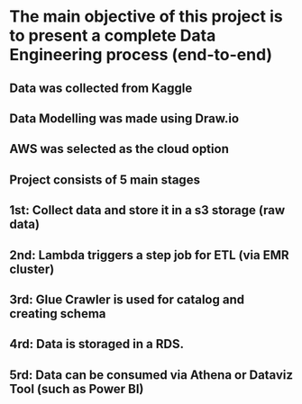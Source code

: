 # The main objective of this project is to present a complete Data Engineering process (end-to-end)
## Data was collected from Kaggle
## Data Modelling was made using Draw.io
## AWS was selected as the cloud option
## Project consists of 5 main stages
## 1st: Collect data and store it in a s3 storage (raw data)
## 2nd: Lambda triggers a step job for ETL (via EMR cluster)
## 3rd: Glue Crawler is used for catalog and creating schema
## 4rd: Data is storaged in a RDS.
## 5rd: Data can be consumed via Athena or Dataviz Tool (such as Power BI)
